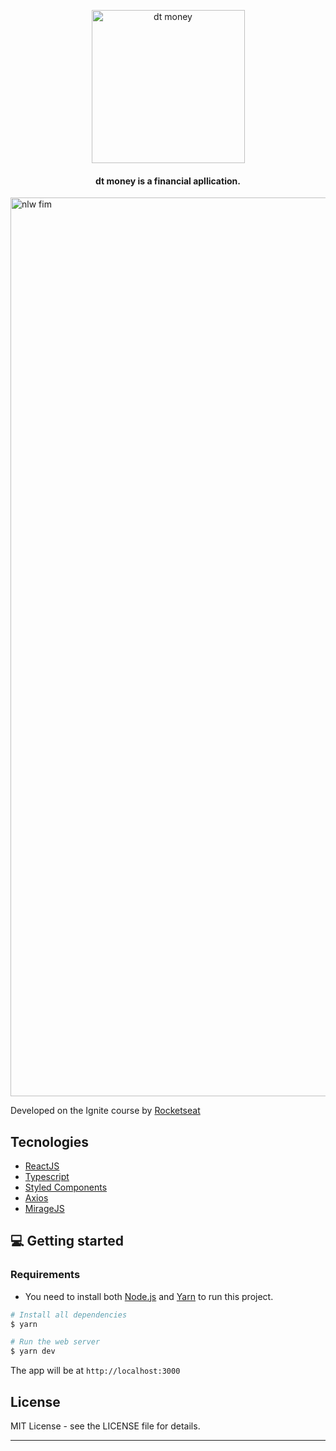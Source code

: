<p align="center">
<img width="245" alt="dt money" src="https://user-images.githubusercontent.com/63745509/116010408-24ecc780-a5f5-11eb-8c20-549453b41e95.png">
</p>
<h4 align="center">
  dt money is a financial apllication.
</h4>

<img width="1438" alt="nlw fim" src="https://user-images.githubusercontent.com/63745509/116010217-0afeb500-a5f4-11eb-8743-d5edafbb6a48.gif">

Developed on the Ignite course by [Rocketseat](https://rocketseat.com.br/)

## Tecnologies

- [ReactJS](https://reactjs.org/)
- [Typescript](https://www.typescriptlang.org/)
- [Styled Components](https://styled-components.com/)
- [Axios](https://github.com/axios/axios)
- [MirageJS](https://miragejs.com/)


## 💻 Getting started

### Requirements

- You need to install both [Node.js](https://nodejs.org/en/download/) and [Yarn](https://yarnpkg.com/) to run this project.

```bash
# Install all dependencies
$ yarn

# Run the web server
$ yarn dev
```

The app will be at `http://localhost:3000`

## License

MIT License - see the LICENSE file for details.

---
